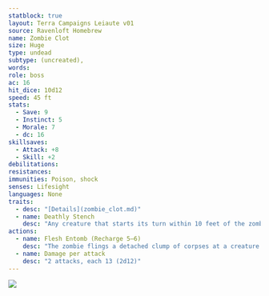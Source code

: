 ```yaml
---
statblock: true
layout: Terra Campaigns Leiaute v01
source: Ravenloft Homebrew
name: Zombie Clot
size: Huge
type: undead
subtype: (uncreated),
words: 
role: boss
ac: 16
hit_dice: 10d12
speed: 45 ft
stats:
  - Save: 9
  - Instinct: 5
  - Morale: 7
  - dc: 16
skillsaves:
  - Attack: +8
  - Skill: +2
debilitations: 
resistances:
immunities: Poison, shock
senses: Lifesight
languages: None
traits:
  - desc: "[Details](zombie_clot.md)"
  - name: Deathly Stench
    desc: "Any creature that starts its turn within 10 feet of the zombie must succeed on a CON ST or take 9 (2d8) poison damage and be [poisoned](https://5e.tools/conditionsdiseases.html#poisoned_phb) until the start of the creature's next turn. 2 pt."
actions:
  - name: Flesh Entomb (Recharge 5–6)
    desc: "The zombie flings a detached clump of corpses at a creature it can see within 30 feet of it. The target must succeed on a STR ST or take 16 (3d10) bludgeoning damage, and if the target is a Large or smaller creature, it becomes entombed in dead flesh. A creature entombed in the dead flesh is [restrained](https://5e.tools/conditionsdiseases.html#restrained_phb), has total cover against attacks and other effects outside the dead flesh, and takes 7 (2d6) necrotic damage at the start of each of its turns. The creature can be freed if the dead flesh is destroyed. The dead flesh is a Large object with AC 10, 25 hit points, and immunity to poison and psychic damage. 2 pt."
  - name: Damage per attack
    desc: "2 attacks, each 13 (2d12)"
---
```


![](https://dndink.com/dragon-magazine/wp-content/uploads/2022/06/Zombie-Clot.jpg)

